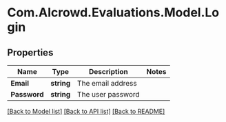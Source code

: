 # Com.AIcrowd.Evaluations.Model.Login
## Properties

Name | Type | Description | Notes
------------ | ------------- | ------------- | -------------
**Email** | **string** | The email address | 
**Password** | **string** | The user password  | 

[[Back to Model list]](../README.md#documentation-for-models) [[Back to API list]](../README.md#documentation-for-api-endpoints) [[Back to README]](../README.md)

